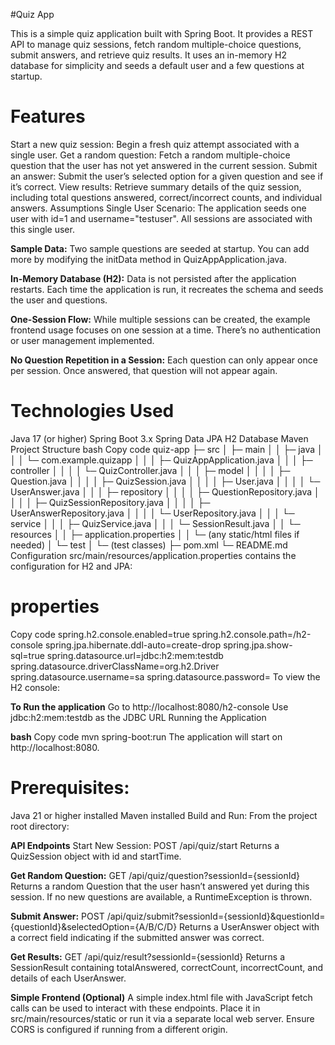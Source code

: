 #Quiz App

This is a simple quiz application built with Spring Boot. It provides a REST API to manage quiz sessions, fetch random multiple-choice questions, submit answers, and retrieve quiz results. It uses an in-memory H2 database for simplicity and seeds a default user and a few questions at startup.

# Features
Start a new quiz session: Begin a fresh quiz attempt associated with a single user.
Get a random question: Fetch a random multiple-choice question that the user has not yet answered in the current session.
Submit an answer: Submit the user’s selected option for a given question and see if it’s correct.
View results: Retrieve summary details of the quiz session, including total questions answered, correct/incorrect counts, and individual answers.
Assumptions
Single User Scenario:
The application seeds one user with id=1 and username="testuser". All sessions are associated with this single user.

**Sample Data:**
Two sample questions are seeded at startup. You can add more by modifying the initData method in QuizAppApplication.java.

**In-Memory Database (H2):**
Data is not persisted after the application restarts. Each time the application is run, it recreates the schema and seeds the user and questions.

**One-Session Flow:**
While multiple sessions can be created, the example frontend usage focuses on one session at a time. There’s no authentication or user management implemented.

**No Question Repetition in a Session:**
Each question can only appear once per session. Once answered, that question will not appear again.

# Technologies Used
Java 17 (or higher)
Spring Boot 3.x
Spring Data JPA
H2 Database
Maven
Project Structure
bash
Copy code
quiz-app
 ├─ src
 │   ├─ main
 │   │   ├─ java
 │   │   │   └─ com.example.quizapp
 │   │   │       ├─ QuizAppApplication.java
 │   │   │       ├─ controller
 │   │   │       │   └─ QuizController.java
 │   │   │       ├─ model
 │   │   │       │   ├─ Question.java
 │   │   │       │   ├─ QuizSession.java
 │   │   │       │   ├─ User.java
 │   │   │       │   └─ UserAnswer.java
 │   │   │       ├─ repository
 │   │   │       │   ├─ QuestionRepository.java
 │   │   │       │   ├─ QuizSessionRepository.java
 │   │   │       │   ├─ UserAnswerRepository.java
 │   │   │       │   └─ UserRepository.java
 │   │   │       └─ service
 │   │   │           ├─ QuizService.java
 │   │   │           └─ SessionResult.java
 │   │   └─ resources
 │   │       ├─ application.properties
 │   │       └─ (any static/html files if needed)
 │   └─ test
 │       └─ (test classes)
 ├─ pom.xml
 └─ README.md
Configuration
src/main/resources/application.properties contains the configuration for H2 and JPA:

# properties
Copy code
spring.h2.console.enabled=true
spring.h2.console.path=/h2-console
spring.jpa.hibernate.ddl-auto=create-drop
spring.jpa.show-sql=true
spring.datasource.url=jdbc:h2:mem:testdb
spring.datasource.driverClassName=org.h2.Driver
spring.datasource.username=sa
spring.datasource.password=
To view the H2 console:

**To Run the application**
Go to http://localhost:8080/h2-console
Use jdbc:h2:mem:testdb as the JDBC URL
Running the Application

**bash**
Copy code
mvn spring-boot:run
The application will start on http://localhost:8080.

# Prerequisites:
Java 21 or higher installed
Maven installed
Build and Run:
From the project root directory:

**API Endpoints**
Start New Session:
POST /api/quiz/start
Returns a QuizSession object with id and startTime.

**Get Random Question:**
GET /api/quiz/question?sessionId={sessionId}
Returns a random Question that the user hasn’t answered yet during this session. If no new questions are available, a RuntimeException is thrown.

**Submit Answer:**
POST /api/quiz/submit?sessionId={sessionId}&questionId={questionId}&selectedOption={A/B/C/D}
Returns a UserAnswer object with a correct field indicating if the submitted answer was correct.

**Get Results:**
GET /api/quiz/result?sessionId={sessionId}
Returns a SessionResult containing totalAnswered, correctCount, incorrectCount, and details of each UserAnswer.

**Simple Frontend (Optional)**
A simple index.html file with JavaScript fetch calls can be used to interact with these endpoints. Place it in src/main/resources/static or run it via a separate local web server. Ensure CORS is configured if running from a different origin.
